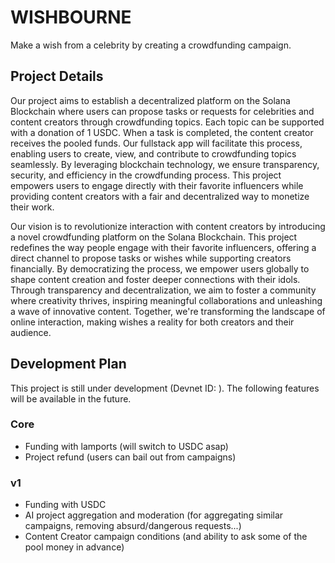# WISHBOURNE
Make a wish from a celebrity by creating a crowdfunding campaign.

## Project Details
Our project aims to establish a decentralized platform on the Solana Blockchain where users can propose tasks or requests for celebrities and content creators through crowdfunding topics. Each topic can be supported with a donation of 1 USDC. When a task is completed, the content creator receives the pooled funds. Our fullstack app will facilitate this process, enabling users to create, view, and contribute to crowdfunding topics seamlessly. By leveraging blockchain technology, we ensure transparency, security, and efficiency in the crowdfunding process. This project empowers users to engage directly with their favorite influencers while providing content creators with a fair and decentralized way to monetize their work.

Our vision is to revolutionize interaction with content creators by introducing a novel crowdfunding platform on the Solana Blockchain. This project redefines the way people engage with their favorite influencers, offering a direct channel to propose tasks or wishes while supporting creators financially. By democratizing the process, we empower users globally to shape content creation and foster deeper connections with their idols. Through transparency and decentralization, we aim to foster a community where creativity thrives, inspiring meaningful collaborations and unleashing a wave of innovative content. Together, we're transforming the landscape of online interaction, making wishes a reality for both creators and their audience.


## Development Plan
This project is still under development (Devnet ID: ). The following features will be available in the future.

### Core
- Funding with lamports (will switch to USDC asap)
- Project refund (users can bail out from campaigns)

### v1
- Funding with USDC
- AI project aggregation and moderation (for aggregating similar campaigns, removing absurd/dangerous requests...)
- Content Creator campaign conditions (and ability to ask some of the pool money in advance)